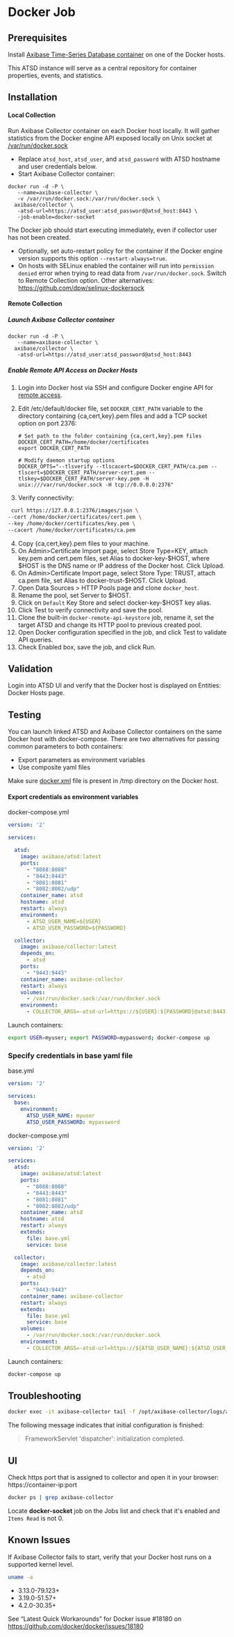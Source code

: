 # Docker Job

## Prerequisites

Install [Axibase Time-Series Database container](../atsd-install.md) on one of the Docker hosts. 

This ATSD instance will serve as a central repository for container properties, events, and statistics. 

## Installation

#### Local Collection

Run Axibase Collector container on each Docker host locally. It will gather statistics from the Docker engine API exposed locally on Unix socket at [/var/run/docker.sock](https://docs.docker.com/engine/reference/api/docker_remote_api/)

- Replace `atsd_host`, `atsd_user`, and `atsd_password` with ATSD hostname and user credentials below.
- Start Axibase Collector container:

```properties
docker run -d -P \
   --name=axibase-collector \
   -v /var/run/docker.sock:/var/run/docker.sock \
  axibase/collector \
   -atsd-url=https://atsd_user:atsd_password@atsd_host:8443 \
   -job-enable=docker-socket
```

The Docker job should start executing immediately, even if collector user has not been created. 

- Optionally, set auto-restart policy for the container if the Docker engine version supports this option `--restart-always=true`.
- On hosts with SELinux enabled the container will run into `permission denied` error when trying to read data from `/var/run/docker.sock`. Switch to Remote Collection option. Other alternatives: https://github.com/dpw/selinux-dockersock

#### Remote Collection

##### Launch Axibase Collector container

```properties
docker run -d -P \
   --name=axibase-collector \
  axibase/collector \
   -atsd-url=https://atsd_user:atsd_password@atsd_host:8443
```

##### Enable Remote API Access on Docker Hosts

1. Login into Docker host via SSH and configure Docker engine API for [remote access](https://docs.docker.com/engine/security/https/#create-a-ca-server-and-client-keys-with-openssl).

2. Edit /etc/default/docker file, set `DOCKER_CERT_PATH` variable to the directory containing {ca,cert,key}.pem files and add a TCP socket option on port 2376:

   ```
   # Set path to the folder containing {ca,cert,key}.pem files
   DOCKER_CERT_PATH=/home/docker/certificates
   export DOCKER_CERT_PATH
   
   # Modify daemon startup options
   DOCKER_OPTS="--tlsverify --tlscacert=$DOCKER_CERT_PATH/ca.pem --tlscert=$DOCKER_CERT_PATH/server-cert.pem --tlskey=$DOCKER_CERT_PATH/server-key.pem -H unix:///var/run/docker.sock -H tcp://0.0.0.0:2376"
   ```
   
3. Verify connectivity:
  
  ```sh 
   curl https://127.0.0.1:2376/images/json \
  --cert /home/docker/certificates/cert.pem \
  --key /home/docker/certificates/key.pem \
  --cacert /home/docker/certificates/ca.pem
  ```
   
4. Copy {ca,cert,key}.pem files to your machine.
5. On Admin>Certificate Import page, select Store Type=KEY, attach key.pem and cert.pem files, set Alias to docker-key-$HOST, where $HOST is the DNS name or IP address of the Docker host. Click Upload.
6. On Admin>Certificate Import page, select Store Type: TRUST, attach ca.pem file, set Alias to docker-trust-$HOST. Click Upload.
7. Open Data Sources > HTTP Pools page and clone `docker_host`.
8. Rename the pool, set Server to $HOST.
9. Click on `Default` Key Store and select docker-key-$HOST key alias.
10. Click Test to verify connectivity and save the pool.
11. Clone the built-in `docker-remote-api-keystore` job, rename it, set the target ATSD and change its HTTP pool to previous created pool.
12. Open Docker configuration specified in the job, and click Test to validate API queries.
13. Check Enabled box, save the job, and click Run.
    
## Validation

Login into ATSD UI and verify that the Docker host is displayed on Entities: Docker Hosts page.

## Testing

You can launch linked ATSD and Axibase Collector containers on the same Docker host with docker-compose. 
There are two alternatives for passing common parameters to both containers:

* Export parameters as environment variables
* Use composite yaml files
 
Make sure [docker.xml](docker.xml) file is present in /tmp directory on the Docker host.

#### Export credentials as environment variables

docker-compose.yml

```yaml
version: '2'

services:

  atsd:
    image: axibase/atsd:latest
    ports:
      - "8088:8088"
      - "8443:8443"
      - "8081:8081"
      - "8082:8082/udp"
    container_name: atsd
    hostname: atsd
    restart: always
    environment:
      - ATSD_USER_NAME=${USER}
      - ATSD_USER_PASSWORD=${PASSWORD}

  collector:
    image: axibase/collector:latest
    depends_on:
      - atsd
    ports:
      - "9443:9443"
    container_name: axibase-collector
    restart: always
    volumes:
      - /var/run/docker.sock:/var/run/docker.sock
    environment:
      - COLLECTOR_ARGS=-atsd-url=https://${USER}:${PASSWORD}@atsd:8443 job-enable=docker-socket
```

Launch containers:

```sh
export USER=myuser; export PASSWORD=mypassword; docker-compose up
```


### Specify credentials in base yaml file

base.yml

```yaml
version: '2'

services:
  base:
    environment:
      ATSD_USER_NAME: myuser
      ATSD_USER_PASSWORD: mypassword 
```

docker-compose.yml

```yaml
version: '2'

services:
  atsd:
    image: axibase/atsd:latest
    ports:
      - "8088:8088"
      - "8443:8443"
      - "8081:8081"
      - "8082:8082/udp"
    container_name: atsd
    hostname: atsd
    restart: always
    extends:
      file: base.yml
      service: base

  collector:
    image: axibase/collector:latest
    depends_on:
      - atsd    
    ports:
      - "9443:9443"
    container_name: axibase-collector
    restart: always
    extends:
      file: base.yml
      service: base
    volumes:
      - /var/run/docker.sock:/var/run/docker.sock
    environment:
      - COLLECTOR_ARGS=-atsd-url=https://${ATSD_USER_NAME}:${ATSD_USER_PASSWORD}@atsd:8443 job-enable=docker-socket
```

Launch containers:

```sh
docker-compose up
```

## Troubleshooting

```sh
docker exec -it axibase-collector tail -f /opt/axibase-collector/logs/axibase-collector.log
```

The following message indicates that initial configuration is finished:

> FrameworkServlet 'dispatcher': initialization completed.

## UI

Check https port that is assigned to collector and open it in your browser: https://container-ip:port

```sh
docker ps | grep axibase-collector
```

Locate **docker-socket** job on the Jobs list and check that it's enabled and `Items Read` is not 0.

## Known Issues

If Axibase Collector fails to start, verify that your Docker host runs on a supported kernel level.

```sh
uname -a
```

* 3.13.0-79.123+
* 3.19.0-51.57+
* 4.2.0-30.35+

See “Latest Quick Workarounds” for Docker issue #18180 on https://github.com/docker/docker/issues/18180
